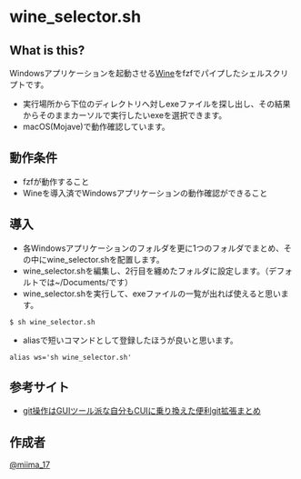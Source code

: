 wine_selector.sh
====

## What is this?

Windowsアプリケーションを起動させる[Wine](https://www.winehq.org/)をfzfでパイプしたシェルスクリプトです。
- 実行場所から下位のディレクトリへ対しexeファイルを探し出し、その結果からそのままカーソルで実行したいexeを選択できます。
- macOS(Mojave)で動作確認しています。

## 動作条件

- fzfが動作すること
- Wineを導入済でWindowsアプリケーションの動作確認ができること

## 導入

- 各Windowsアプリケーションのフォルダを更に1つのフォルダでまとめ、その中にwine_selector.shを配置します。
- wine_selector.shを編集し、2行目を纏めたフォルダに設定します。（デフォルトでは~/Documents/です）
- wine_selector.shを実行して、exeファイルの一覧が出れば使えると思います。
```
$ sh wine_selector.sh
```
- aliasで短いコマンドとして登録したほうが良いと思います。
```
alias ws='sh wine_selector.sh'
```

## 参考サイト

- [git操作はGUIツール派な自分もCUIに乗り換えた便利git拡張まとめ](https://qiita.com/yukiarrr/items/9c21d97f6c8ac31de157)

## 作成者

[@miima_17](https://twitter.com/miima_17)
